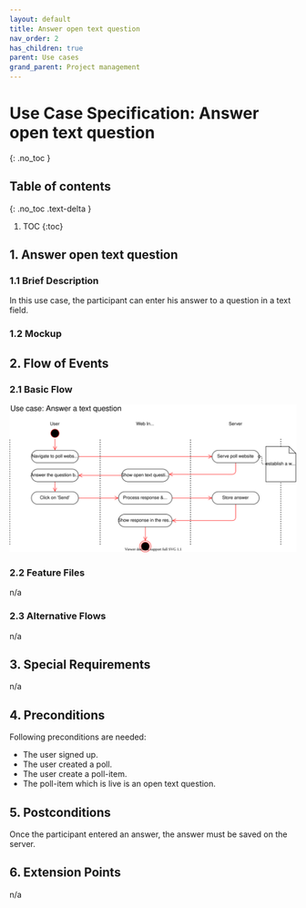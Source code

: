 ```yaml
---
layout: default
title: Answer open text question
nav_order: 2
has_children: true
parent: Use cases
grand_parent: Project management
---
```

# Use Case Specification: Answer open text question
{: .no_toc }

## Table of contents
{: .no_toc .text-delta }

1. TOC
{:toc}

## 1. Answer open text question
### 1.1 Brief Description
In this use case, the participant can enter his answer to a question in a text field.
### 1.2 Mockup

## 2. Flow of Events
### 2.1 Basic Flow
![Activity diagram](../../media/use-cases/answer-open-text-question/activity-diagram-answer-text-question.svg)

### 2.2 Feature Files
n/a
### 2.3 Alternative Flows
n/a
## 3. Special Requirements
n/a
## 4. Preconditions
Following preconditions are needed:
- The user signed up.
- The user created a poll.
- The user create a poll-item.
- The poll-item which is live is an open text question.
## 5. Postconditions
Once the participant entered an answer, the answer must be saved on the server.
## 6. Extension Points
n/a